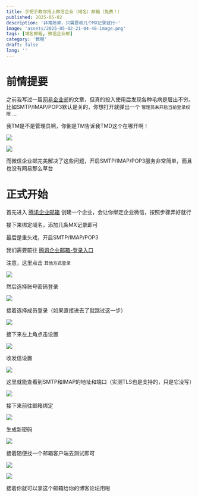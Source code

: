 ```yaml
---
title: 手把手教你用上微信企业（域名）邮箱（免费！）
published: 2025-05-02
description: '非常简单，只需要改几个MX记录就行~'
image: 'assets/2025-05-02-21-04-48-image.png'
tags: [域名邮箱, 微信企业邮]
category: '教程'
draft: false 
lang: ''
---
```


# 前情提要

之前我写过一篇[网易企业邮](/posts/163-free-domain-email)的文章，但真的投入使用后发现各种毛病是层出不穷。比如SMTP/IMAP/POP3默认是关的，你想打开就弹出一个 `管理员未开启当前登录权限` ...

我TM是不是管理员啊，你倒是TM告诉我TMD这个在哪开啊！

![](assets/2025-05-02-20-54-05-image.png)

![](assets/2025-05-02-20-54-18-image.png)

而微信企业邮完美解决了这些问题，开启SMTP/IMAP/POP3服务非常简单，而且也没有网易那么草台

# 正式开始

首先进入 [腾讯企业邮箱](https://work.weixin.qq.com/mail/) 创建一个企业，会让你绑定企业微信，按照步骤弄好就行

接下来绑定域名，添加几条MX记录即可

最后是重头戏，开启SMTP/IMAP/POP3

我们需要前往 [腾讯企业邮箱-登录入口](https://exmail.qq.com/login)

注意，这里点击 `其他方式登录`

![](assets/2025-05-02-20-57-24-image.png)

然后选择账号密码登录

![](assets/2025-05-02-20-57-44-image.png)

接着选择成员登录（如果直接进去了就跳过这一步）

![](assets/2025-05-02-20-59-22-image.png)

接下来左上角点击设置

![](assets/2025-05-02-21-00-08-image.png)

收发信设置

![](assets/2025-05-02-21-00-31-image.png)

这里就能查看到SMTP和IMAP的地址和端口（实测TLS也是支持的，只是它没写）

![](assets/2025-05-02-21-01-07-image.png)

接下来前往邮箱绑定

![](assets/2025-05-02-21-01-36-image.png)

生成新密码

![](assets/2025-05-02-21-01-57-image.png)

接着随便找一个邮箱客户端去测试即可

![](assets/2025-05-02-21-03-17-Screenshot_2025-05-02-21-02-29-86.jpg)

![](assets/2025-05-02-21-03-45-Screenshot_2025-05-02-21-03-32-54_6cf654f91021b6b.jpg)

接着你就可以拿这个邮箱给你的博客论坛用啦